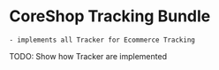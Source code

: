 # CoreShop Tracking Bundle

    - implements all Tracker for Ecommerce Tracking

TODO: Show how Tracker are implemented
